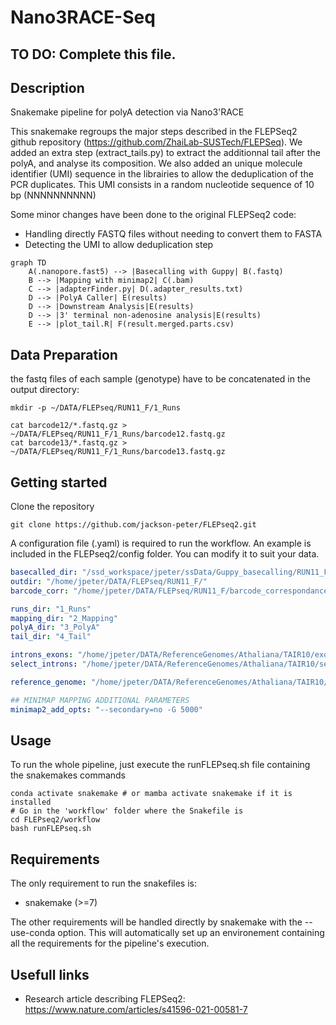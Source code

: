 # Nano3RACE-Seq

## TO DO: Complete this file. 

## Description

Snakemake pipeline for polyA detection via Nano3'RACE

This snakemake regroups the major steps described in the FLEPSeq2 github repository (https://github.com/ZhaiLab-SUSTech/FLEPSeq). 
We added an extra step (extract_tails.py) to extract the additionnal tail after the polyA, and analyse its composition. We also added an unique molecule identifier (UMI) sequence in the librairies to allow the deduplication of the PCR duplicates. This UMI consists in a random nucleotide sequence of 10 bp (NNNNNNNNNN)

Some minor changes have been done to the original FLEPSeq2 code:
- Handling directly FASTQ files without needing to convert them to FASTA
- Detecting the UMI to allow deduplication step

```mermaid
graph TD
    A(.nanopore.fast5) --> |Basecalling with Guppy| B(.fastq)
    B --> |Mapping with minimap2| C(.bam)
    C --> |adapterFinder.py| D(.adapter_results.txt)
    D --> |PolyA Caller| E(results)
    D --> |Downstream Analysis|E(results)
    D --> |3' terminal non-adenosine analysis|E(results)
    E --> |plot_tail.R| F(result.merged.parts.csv)

```
## Data Preparation

the fastq files of each sample (genotype) have to be concatenated in the output directory:
```console
mkdir -p ~/DATA/FLEPseq/RUN11_F/1_Runs

cat barcode12/*.fastq.gz > ~/DATA/FLEPseq/RUN11_F/1_Runs/barcode12.fastq.gz
cat barcode13/*.fastq.gz > ~/DATA/FLEPseq/RUN11_F/1_Runs/barcode13.fastq.gz
```

## Getting started

Clone the repository

```console
git clone https://github.com/jackson-peter/FLEPseq2.git
```

A configuration file (.yaml) is required to run the workflow. An example is included in the FLEPseq2/config folder. You can modify it to suit your data.
```yaml
basecalled_dir: "/ssd_workspace/jpeter/ssData/Guppy_basecalling/RUN11_F/workspace/"
outdir: "/home/jpeter/DATA/FLEPseq/RUN11_F/"
barcode_corr: "/home/jpeter/DATA/FLEPseq/RUN11_F/barcode_correspondance.tsv"

runs_dir: "1_Runs"
mapping_dir: "2_Mapping"
polyA_dir: "3_PolyA"
tail_dir: "4_Tail"

introns_exons: "/home/jpeter/DATA/ReferenceGenomes/Athaliana/TAIR10/exon_intron_pos.repr.bed"
select_introns: "/home/jpeter/DATA/ReferenceGenomes/Athaliana/TAIR10/select_introns.txt"

reference_genome: "/home/jpeter/DATA/ReferenceGenomes/Athaliana/TAIR10/TAIR10_chr_all.fas" # Reference genome in fasta

## MINIMAP MAPPING ADDITIONAL PARAMETERS
minimap2_add_opts: "--secondary=no -G 5000"

```

## Usage

To run the whole pipeline, just execute the runFLEPseq.sh file containing the snakemakes commands
```console
conda activate snakemake # or mamba activate snakemake if it is installed
# Go in the 'workflow' folder where the Snakefile is 
cd FLEPseq2/workflow
bash runFLEPseq.sh
```

## Requirements

The only requirement to run the snakefiles is:
- snakemake (>=7)

The other requirements will be handled directly by snakemake with the --use-conda option. This will automatically set up an environement containing all the requirements for the pipeline's execution.



## Usefull links

- Research article describing FLEPSeq2: https://www.nature.com/articles/s41596-021-00581-7


